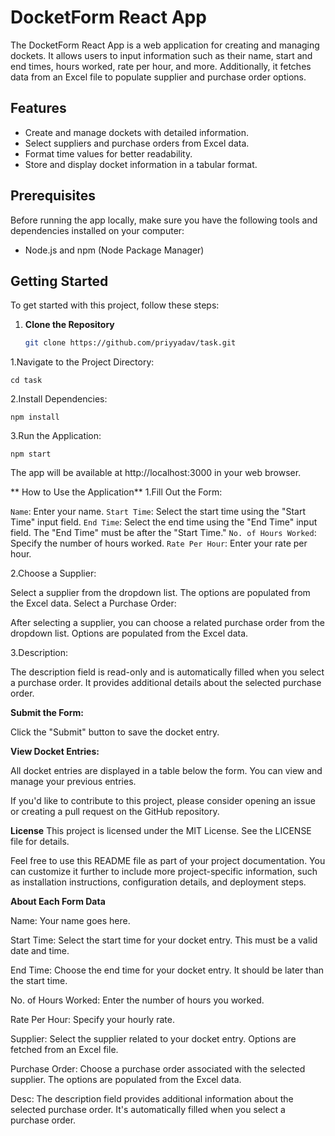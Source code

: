 # DocketForm React App

The DocketForm React App is a web application for creating and managing dockets. It allows users to input information such as their name, start and end times, hours worked, rate per hour, and more. Additionally, it fetches data from an Excel file to populate supplier and purchase order options.

## Features

- Create and manage dockets with detailed information.
- Select suppliers and purchase orders from Excel data.
- Format time values for better readability.
- Store and display docket information in a tabular format.

## Prerequisites

Before running the app locally, make sure you have the following tools and dependencies installed on your computer:

- Node.js and npm (Node Package Manager)

## Getting Started

To get started with this project, follow these steps:

1. **Clone the Repository**

   ```bash
   git clone https://github.com/priyyadav/task.git

1.Navigate to the Project Directory:

```cd task ```

2.Install Dependencies:


```npm install```

3.Run the Application:

```npm start```

The app will be available at http://localhost:3000 in your web browser.


** How to Use the Application**
1.Fill Out the Form:

```Name```: Enter your name.
```Start Time```: Select the start time using the "Start Time" input field.
```End Time```: Select the end time using the "End Time" input field. The "End Time" must be after the "Start Time."
```No. of Hours Worked```: Specify the number of hours worked.
```Rate Per Hour```: Enter your rate per hour.

2.Choose a Supplier:

Select a supplier from the dropdown list. The options are populated from the Excel data.
Select a Purchase Order:

After selecting a supplier, you can choose a related purchase order from the dropdown list. Options are populated from the Excel data.

3.Description:

The description field is read-only and is automatically filled when you select a purchase order. It provides additional details about the selected purchase order.

**Submit the Form:**

Click the "Submit" button to save the docket entry.

**View Docket Entries:**

All docket entries are displayed in a table below the form. You can view and manage your previous entries.


If you'd like to contribute to this project, please consider opening an issue or creating a pull request on the GitHub repository.

**License**
This project is licensed under the MIT License. See the LICENSE file for details.

Feel free to use this README file as part of your project documentation. You can customize it further to include more project-specific information, such as installation instructions, configuration details, and deployment steps.

**About Each Form Data**

Name: Your name goes here.

Start Time: Select the start time for your docket entry. This must be a valid date and time.

End Time: Choose the end time for your docket entry. It should be later than the start time.

No. of Hours Worked: Enter the number of hours you worked.

Rate Per Hour: Specify your hourly rate.

Supplier: Select the supplier related to your docket entry. Options are fetched from an Excel file.

Purchase Order: Choose a purchase order associated with the selected supplier. The options are populated from the Excel data.

Desc: The description field provides additional information about the selected purchase order. It's automatically filled when you select a purchase order.